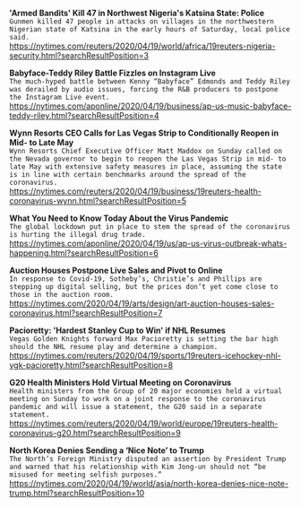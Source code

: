 **'Armed Bandits' Kill 47 in Northwest Nigeria's Katsina State: Police**\
`Gunmen killed 47 people in attacks on villages in the northwestern Nigerian state of Katsina in the early hours of Saturday, local police said. `\
https://nytimes.com/reuters/2020/04/19/world/africa/19reuters-nigeria-security.html?searchResultPosition=3

**Babyface-Teddy Riley Battle Fizzles on Instagram Live**\
`The much-hyped battle between Kenny “Babyface” Edmonds and Teddy Riley was derailed by audio issues, forcing the R&B producers to postpone the Instagram Live event.`\
https://nytimes.com/aponline/2020/04/19/business/ap-us-music-babyface-teddy-riley.html?searchResultPosition=4

**Wynn Resorts CEO Calls for Las Vegas Strip to Conditionally Reopen in Mid- to Late May**\
`Wynn Resorts Chief Executive Officer Matt Maddox on Sunday called on the Nevada governor to begin to reopen the Las Vegas Strip in mid- to late May with extensive safety measures in place, assuming the state is in line with certain benchmarks around the spread of the coronavirus.`\
https://nytimes.com/reuters/2020/04/19/business/19reuters-health-coronavirus-wynn.html?searchResultPosition=5

**What You Need to Know Today About the Virus Pandemic**\
`The global lockdown put in place to stem the spread of the coronavirus is hurting the illegal drug trade. `\
https://nytimes.com/aponline/2020/04/19/us/ap-us-virus-outbreak-whats-happening.html?searchResultPosition=6

**Auction Houses Postpone Live Sales and Pivot to Online**\
`In response to Covid-19, Sotheby’s, Christie’s and Phillips are stepping up digital selling, but the prices don’t yet come close to those in the auction room.`\
https://nytimes.com/2020/04/19/arts/design/art-auction-houses-sales-coronavirus.html?searchResultPosition=7

**Pacioretty: 'Hardest Stanley Cup to Win' if NHL Resumes**\
`Vegas Golden Knights forward Max Pacioretty is setting the bar high should the NHL resume play and determine a champion.`\
https://nytimes.com/reuters/2020/04/19/sports/19reuters-icehockey-nhl-vgk-pacioretty.html?searchResultPosition=8

**G20 Health Ministers Hold Virtual Meeting on Coronavirus**\
`Health ministers from the Group of 20 major economies held a virtual meeting on Sunday to work on a joint response to the coronavirus pandemic and will issue a statement, the G20 said in a separate statement.`\
https://nytimes.com/reuters/2020/04/19/world/europe/19reuters-health-coronavirus-g20.html?searchResultPosition=9

**North Korea Denies Sending a ‘Nice Note’ to Trump**\
`​The North’s Foreign Ministry ​disputed an assertion by President Trump and warned that his relationship with Kim Jong-un should not “be misused for meeting selfish purposes.”`\
https://nytimes.com/2020/04/19/world/asia/north-korea-denies-nice-note-trump.html?searchResultPosition=10

